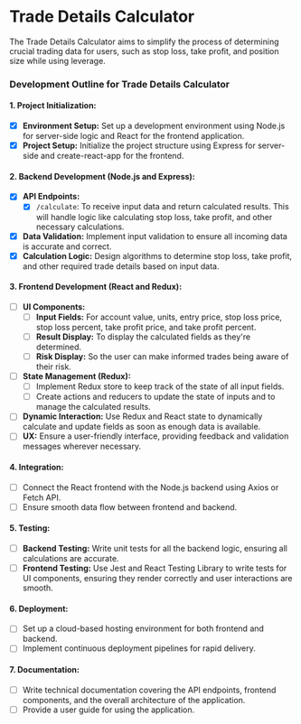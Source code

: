 # Trade Details Calculator
The Trade Details Calculator aims to simplify the process of determining crucial trading data for users, such as stop loss, take profit, and position size while using leverage.

### Development Outline for Trade Details Calculator

#### 1. Project Initialization:
- [x] **Environment Setup:** Set up a development environment using Node.js for server-side logic and React for the frontend application. 
- [x] **Project Setup:** Initialize the project structure using Express for server-side and create-react-app for the frontend.

#### 2. Backend Development (Node.js and Express):
- [x] **API Endpoints:** 
  - [x] `/calculate`: To receive input data and return calculated results. This will handle logic like calculating stop loss, take profit, and other necessary calculations.
- [x] **Data Validation:** Implement input validation to ensure all incoming data is accurate and correct. 
- [x] **Calculation Logic:** Design algorithms to determine stop loss, take profit, and other required trade details based on input data.

#### 3. Frontend Development (React and Redux):
- [ ] **UI Components:**
  - [ ] **Input Fields:** For account value, units, entry price, stop loss price, stop loss percent, take profit price, and take profit percent.
  - [ ] **Result Display:** To display the calculated fields as they're determined.
  - [ ] **Risk Display:** So the user can make informed trades being aware of their risk.
- [ ] **State Management (Redux):** 
  - [ ] Implement Redux store to keep track of the state of all input fields.
  - [ ] Create actions and reducers to update the state of inputs and to manage the calculated results.
- [ ] **Dynamic Interaction:** Use Redux and React state to dynamically calculate and update fields as soon as enough data is available.
- [ ] **UX:** Ensure a user-friendly interface, providing feedback and validation messages wherever necessary. 

#### 4. Integration:
- [ ] Connect the React frontend with the Node.js backend using Axios or Fetch API.
- [ ] Ensure smooth data flow between frontend and backend.

#### 5. Testing:
- [ ] **Backend Testing:** Write unit tests for all the backend logic, ensuring all calculations are accurate.
- [ ] **Frontend Testing:** Use Jest and React Testing Library to write tests for UI components, ensuring they render correctly and user interactions are smooth.

#### 6. Deployment:
- [ ] Set up a cloud-based hosting environment for both frontend and backend.
- [ ] Implement continuous deployment pipelines for rapid delivery.

#### 7. Documentation:
- [ ] Write technical documentation covering the API endpoints, frontend components, and the overall architecture of the application.
- [ ] Provide a user guide for using the application.
